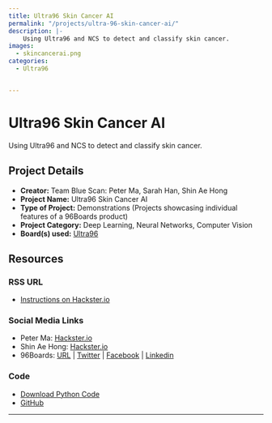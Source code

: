```yaml
---
title: Ultra96 Skin Cancer AI
permalink: "/projects/ultra-96-skin-cancer-ai/"
description: |-
    Using Ultra96 and NCS to detect and classify skin cancer.
images:
  - skincancerai.png
categories:
  - Ultra96


---
```

# Ultra96 Skin Cancer AI

Using Ultra96 and NCS to detect and classify skin cancer.

## Project Details

- **Creator:** Team Blue Scan: Peter Ma, Sarah Han, Shin Ae Hong
- **Project Name:** Ultra96 Skin Cancer AI
- **Type of Project:** Demonstrations (Projects showcasing individual features of a 96Boards product)
- **Project Category:** Deep Learning, Neural Networks, Computer Vision
- **Board(s) used:** [Ultra96](https://www.96boards.org/product/ultra96/)


## Resources

### RSS URL

- [Instructions on Hackster.io](http://www.hackster.io/blue-scan/ultra96-skin-cancer-ai-06d4d4)

### Social Media Links

- Peter Ma: [Hackster.io](https://www.hackster.io/Nyceane)
- Shin Ae Hong: [Hackster.io](https://www.hackster.io/shinae)
- 96Boards: [URL](https://www.96boards.org/) &#124; [Twitter](https://twitter.com/96boards) &#124; [Facebook](https://www.facebook.com/96Boards) &#124; [Linkedin](https://www.linkedin.com/company/{{site.linkedin_username}}/)

### Code

- [Download Python Code](https://hackster.io/code_files/215118/download)
- [GitHub](https://github.com/markjay4k/ncsdk-aarch64)


***